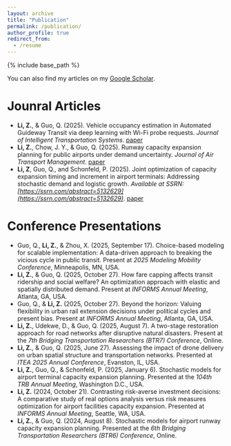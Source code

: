```yaml
---
layout: archive
title: "Publication"
permalink: /publication/
author_profile: true
redirect_from:
  - /resume
---
```


{% include base_path %}

You can also find my articles on my [Google Scholar](https://scholar.google.com/citations?user=acIQuOYAAAAJ&hl=en).


Jounral Articles
======
* **Li, Z.**, & Guo, Q. (2025). Vehicle occupancy estimation in Automated Guideway Transit via deep learning with Wi-Fi probe requests. *Journal of Intelligent Transportation Systems*. [paper](https://doi.org/10.1080/15472450.2025.2499590)
* **Li, Z.**, Chow, J. Y., & Guo, Q. (2025). Runway capacity expansion planning for public airports under demand uncertainty. *Journal of Air Transport Management*. [paper](https://doi.org/10.1016/j.jairtraman.2025.102824)
* **Li, Z**, Guo, Q., and Schonfeld, P. (2025). Joint optimization of capacity expansion timing and increment in airport terminals: Addressing stochastic demand and logistic growth. *Available at SSRN: [https://ssrn.com/abstract=5132629](https://ssrn.com/abstract=5132629)*. [paper](http://dx.doi.org/10.2139/ssrn.5132629)



  
Conference Presentations
======
* Guo, Q., **Li, Z.**, & Zhou, X. (2025, September 17). Choice-based modeling for scalable implementation: A data-driven approach to breaking the vicious cycle in public transit. Present at *2025 Modeling Mobility Conference*, Minneapolis, MN, USA.
* **Li, Z.**, & Guo, Q. (2025, October 27). How fare capping affects transit ridership and social welfare? An optimization approach with elastic and spatially distributed demand. Present at *INFORMS Annual Meeting*, Atlanta, GA, USA.
* Guo, Q., & **Li, Z.**  (2025, October 27). Beyond the horizon: Valuing flexibility in urban rail extension decisions under political cycles and present bias. Present at *INFORMS Annual Meeting*, Atlanta, GA, USA.
* **Li, Z.**, Udekwe, D., & Guo, Q. (2025, August 7). A two-stage restoration approach for road networks after disruptive natural disasters. Present at the *7th Bridging Transportation Researchers (BTR7) Conference*, Online.
* **Li, Z.**, & Guo, Q. (2025, June 27). Assessing the impact of drone delivery on urban spatial structure and transportation networks. Presented at *ITEA 2025 Annual Conference*, Evanston, IL, USA.
* **Li, Z.**, Guo, Q., & Schonfeld, P. (2025, January 6). Stochastic models for airport terminal capacity expansion planning. Presented at the *104th TRB Annual Meeting*, Washington D.C., USA.
* **Li, Z.** (2024, October 21). Contrasting risk-averse investment decisions: A comparative study of real options analysis versus risk measures optimization for airport facilities capacity expansion. Presented at *INFORMS Annual Meeting*, Seattle, WA, USA.
* **Li, Z.**, & Guo, Q. (2024, August 8). Stochastic models for airport runway capacity expansion planning. Presented at the *6th Bridging Transportation Researchers (BTR6) Conference*, Online.

